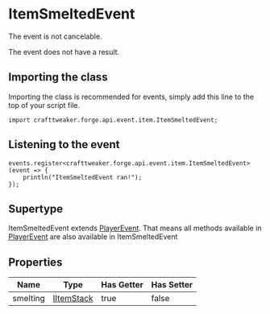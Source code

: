 # ItemSmeltedEvent

The event is not cancelable.

The event does not have a result.

## Importing the class

Importing the class is recommended for events, simply add this line to the top of your script file.
```zenscript
import crafttweaker.forge.api.event.item.ItemSmeltedEvent;
```


## Listening to the event

```zenscript
events.register<crafttweaker.forge.api.event.item.ItemSmeltedEvent>(event => {
    println("ItemSmeltedEvent ran!");
});
```


## Supertype

ItemSmeltedEvent extends [PlayerEvent](/forge/api/event/entity/player/PlayerEvent). That means all methods available in [PlayerEvent](/forge/api/event/entity/player/PlayerEvent) are also available in ItemSmeltedEvent

## Properties

|   Name   |                    Type                    | Has Getter | Has Setter |
|----------|--------------------------------------------|------------|------------|
| smelting | [IItemStack](/vanilla/api/item/IItemStack) | true       | false      |

